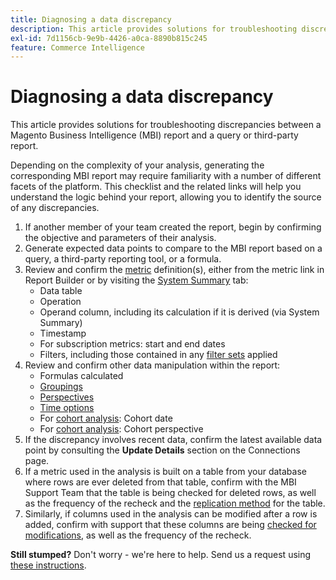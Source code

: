 ```yaml
---
title: Diagnosing a data discrepancy
description: This article provides solutions for troubleshooting discrepancies between a Magento Business Intelligence (MBI) report and a query or third-party report.
exl-id: 7d1156cb-9e9b-4426-a0ca-8890b815c245
feature: Commerce Intelligence
---
```

# Diagnosing a data discrepancy

This article provides solutions for troubleshooting discrepancies between a Magento Business Intelligence (MBI) report and a query or third-party report.

Depending on the complexity of your analysis, generating the corresponding MBI report may require familiarity with a number of different facets of the platform. This checklist and the related links will help you understand the logic behind your report, allowing you to identify the source of any discrepancies.

1. If another member of your team created the report, begin by confirming the objective and parameters of their analysis.
1. Generate expected data points to compare to the MBI report based on a query, a third-party reporting tool, or a formula.
1. Review and confirm the [metric](https://experienceleague.adobe.com/docs/commerce-business-intelligence/mbi/build/reports/ess-manage-data-metrics.html) definition(s), either from the metric link in Report Builder or by visiting the [System Summary](https://support.magento.com/hc/en-us/articles/360016730971-Understand-View-definitions-of-metrics-filters-columns-and-column-references-in-the-System-Summary) tab:
    * Data table
    * Operation
    * Operand column, including its calculation if it is derived (via System Summary)
    * Timestamp
    * For subscription metrics: start and end dates
    * Filters, including those contained in any [filter sets](https://experienceleague.adobe.com/docs/commerce-business-intelligence/mbi/build/reports/ess-manage-data-filters.html) applied
1. Review and confirm other data manipulation within the report:
    * Formulas calculated
    * [Groupings](https://experienceleague.adobe.com/docs/commerce-business-intelligence/mbi/tutorials/using-visual-report-builder.html#groupby)
    * [Perspectives](https://experienceleague.adobe.com/docs/commerce-business-intelligence/mbi/tutorials/using-visual-report-builder.html)
    * [Time options](https://experienceleague.adobe.com/docs/commerce-business-intelligence/mbi/tutorials/using-visual-report-builder.html)
    * For [cohort analysis](https://support.magento.com/hc/en-us/articles/360016504632-Create-cohort-analysis): Cohort date
    * For [cohort analysis](https://support.magento.com/hc/en-us/articles/360016504632-Create-cohort-analysis): Cohort perspective
1. If the discrepancy involves recent data, confirm the latest available data point by consulting the **Update Details** section on the Connections page.
1. If a metric used in the analysis is built on a table from your database where rows are ever deleted from that table, confirm with the MBI Support Team that the table is being checked for deleted rows, as well as the frequency of the recheck and the [replication method](https://experienceleague.adobe.com/docs/commerce-business-intelligence/mbi/best-practices/data/opt-db-analysis.html) for the table.
1. Similarly, if columns used in the analysis can be modified after a row is added, confirm with support that these columns are being [checked for modifications](https://experienceleague.adobe.com/docs/commerce-business-intelligence/mbi/analyze/warehouse-manager/cfg-data-rechecks.html), as well as the frequency of the recheck.

 **Still stumped?** Don't worry - we're here to help. Send us a request using [these instructions](/help/troubleshooting/miscellaneous/mbi-data-discrepancies.md).
